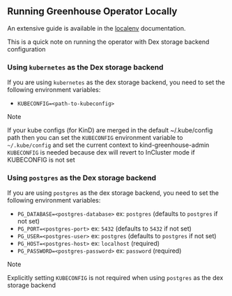 ## Running Greenhouse Operator Locally

An extensive guide is available in the [localenv](../../dev-env/localenv/README.md) documentation.

This is a quick note on running the operator with Dex storage backend configuration

### Using `kubernetes` as the Dex storage backend

If you are using `kubernetes` as the dex storage backend, you need to set the following environment variables:

- `KUBECONFIG=<path-to-kubeconfig>`

> [!NOTE]
> If your kube configs (for KinD) are merged in the default ~/.kube/config path
> then you can set the `KUBECONFIG` environment variable to `~/.kube/config` and set the current context to
> kind-greenhouse-admin
> `KUBECONFIG` is needed because dex will revert to InCluster mode if KUBECONFIG is not set

### Using `postgres` as the Dex storage backend

If you are using `postgres` as the dex storage backend, you need to set the following environment variables:

- `PG_DATABASE=<postgres-database>` ex: `postgres` (defaults to `postgres` if not set)
- `PG_PORT=<postgres-port>` ex: `5432` (defaults to `5432` if not set)
- `PG_USER=<postgres-user>` ex: `postgres` (defaults to `postgres` if not set)
- `PG_HOST=<postgres-host>` ex: `localhost` (required)
- `PG_PASSWORD=<postgres-password>` ex: `password` (required)

> [!NOTE]
> Explicitly setting `KUBECONFIG` is not required when using `postgres` as the dex storage backend